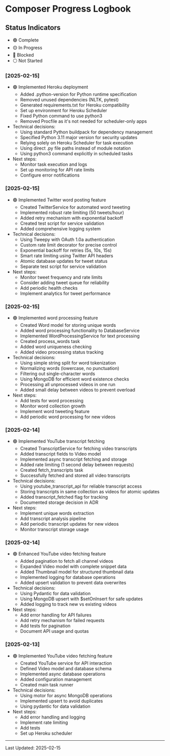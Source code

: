 # Composer Progress Logbook

## Status Indicators
- 🟢 Complete
- 🟡 In Progress
- 🔴 Blocked
- ⚪ Not Started

### [2025-02-15]
- 🟢 Implemented Heroku deployment
  - Added .python-version for Python runtime specification
  - Removed unused dependencies (NLTK, pytest)
  - Generated requirements.txt for Heroku compatibility
  - Set up environment for Heroku Scheduler
  - Fixed Python command to use python3
  - Removed Procfile as it's not needed for scheduler-only apps
- Technical decisions:
  - Using standard Python buildpack for dependency management
  - Specified Python 3.11 major version for security updates
  - Relying solely on Heroku Scheduler for task execution
  - Using direct .py file paths instead of module notation
  - Using python3 command explicitly in scheduled tasks
- Next steps:
  - Monitor task execution and logs
  - Set up monitoring for API rate limits
  - Configure error notifications

### [2025-02-15]
- 🟢 Implemented Twitter word posting feature
  - Created TwitterService for automated word tweeting
  - Implemented robust rate limiting (50 tweets/hour)
  - Added retry mechanism with exponential backoff
  - Created test script for service validation
  - Added comprehensive logging system
- Technical decisions:
  - Using Tweepy with OAuth 1.0a authentication
  - Custom rate limit decorator for precise control
  - Exponential backoff for retries (5s, 10s, 15s)
  - Smart rate limiting using Twitter API headers
  - Atomic database updates for tweet status
  - Separate test script for service validation
- Next steps:
  - Monitor tweet frequency and rate limits
  - Consider adding tweet queue for reliability
  - Add periodic health checks
  - Implement analytics for tweet performance

### [2025-02-15]
- 🟢 Implemented word processing feature
  - Created Word model for storing unique words
  - Added word processing functionality to DatabaseService
  - Implemented WordProcessingService for text processing
  - Created process_words task
  - Added word uniqueness checking
  - Added video processing status tracking
- Technical decisions:
  - Using simple string split for word tokenization
  - Normalizing words (lowercase, no punctuation)
  - Filtering out single-character words
  - Using MongoDB for efficient word existence checks
  - Processing all unprocessed videos in one run
  - Added small delay between videos to prevent overload
- Next steps:
  - Add tests for word processing
  - Monitor word collection growth
  - Implement word tweeting feature
  - Add periodic word processing for new videos

### [2025-02-14]
- 🟢 Implemented YouTube transcript fetching
  - Created TranscriptService for fetching video transcripts
  - Added transcript fields to Video model
  - Implemented async transcript fetching and storage
  - Added rate limiting (1 second delay between requests)
  - Created fetch_transcripts task
  - Successfully fetched and stored all video transcripts
- Technical decisions:
  - Using youtube_transcript_api for reliable transcript access
  - Storing transcripts in same collection as videos for atomic updates
  - Added transcript_fetched flag for tracking
  - Documented storage decision in ADR
- Next steps:
  - Implement unique words extraction
  - Add transcript analysis pipeline
  - Add periodic transcript updates for new videos
  - Monitor transcript storage usage

### [2025-02-14]
- 🟢 Enhanced YouTube video fetching feature
  - Added pagination to fetch all channel videos
  - Expanded Video model with complete snippet data
  - Added Thumbnail model for structured thumbnail data
  - Implemented logging for database operations
  - Added upsert validation to prevent data overwrites
- Technical decisions:
  - Using Pydantic for data validation
  - Using MongoDB upsert with $setOnInsert for safe updates
  - Added logging to track new vs existing videos
- Next steps:
  - Add error handling for API failures
  - Add retry mechanism for failed requests
  - Add tests for pagination
  - Document API usage and quotas

### [2025-02-13]
- 🟢 Implemented YouTube video fetching feature
  - Created YouTube service for API interaction
  - Defined Video model and database schema
  - Implemented async database operations
  - Added configuration management
  - Created main task runner
- Technical decisions:
  - Using motor for async MongoDB operations
  - Implemented upsert to avoid duplicates
  - Using pydantic for data validation
- Next steps:
  - Add error handling and logging
  - Implement rate limiting
  - Add tests
  - Set up Heroku scheduler

---
Last Updated: 2025-02-15

